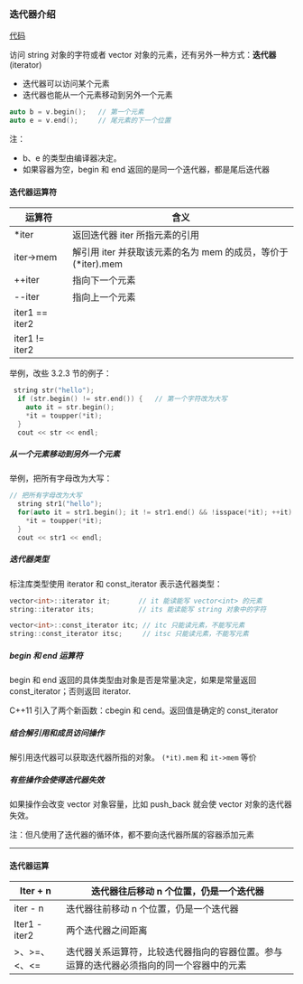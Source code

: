 ### 迭代器介绍
[代码](../../chapter_3/section_4/main.cpp)   

访问 string 对象的字符或者 vector 对象的元素，还有另外一种方式：**迭代器**(iterator)

- 迭代器可以访问某个元素
- 迭代器也能从一个元素移动到另外一个元素

```c++
auto b = v.begin();   // 第一个元素
auto e = v.end();     // 尾元素的下一个位置
```
注：   
 - b、e 的类型由编译器决定。
 - 如果容器为空，begin 和 end 返回的是同一个迭代器，都是尾后迭代器

#### 迭代器运算符

| 运算符         | 含义                                                         |
| -------------- | ------------------------------------------------------------ |
| *iter          | 返回迭代器 iter 所指元素的引用                               |
| iter->mem      | 解引用 iter 并获取该元素的名为 mem 的成员，等价于 (*iter).mem |
| ++iter         | 指向下一个元素                                               |
| --iter         | 指向上一个元素                                               |
| iter1 == iter2 |                                                              |
| iter1 != iter2 |                                                              |

举例，改些 3.2.3 节的例子：
```c++
 string str("hello");
  if (str.begin() != str.end()) {   // 第一个字符改为大写
    auto it = str.begin();
    *it = toupper(*it);
  }
  cout << str << endl;
```

##### 从一个元素移动到另外一个元素

举例，把所有字母改为大写：
```c++
// 把所有字母改为大写
  string str1("hello");
  for(auto it = str1.begin(); it != str1.end() && !isspace(*it); ++it) {
    *it = toupper(*it);
  }
  cout << str1 << endl;
```

##### 迭代器类型
标注库类型使用 iterator 和 const_iterator 表示迭代器类型：
```c++
vector<int>::iterator it;       // it 能读能写 vector<int> 的元素
string::iterator its;           // its 能读能写 string 对象中的字符

vector<int>::const_iterator itc; // itc 只能读元素，不能写元素
string::const_iterator itsc;     // itsc 只能读元素，不能写元素
```
##### begin 和 end 运算符
begin 和 end 返回的具体类型由对象是否是常量决定，如果是常量返回 const_iterator；否则返回 iterator.

C++11 引入了两个新函数：cbegin 和 cend。返回值是确定的 const_iterator

##### 结合解引用和成员访问操作
解引用迭代器可以获取迭代器所指的对象。
`(*it).mem`  和 `it->mem` 等价

##### 有些操作会使得迭代器失效

如果操作会改变 vector 对象容量，比如 push_back 就会使 vector 对象的迭代器失效。

注：但凡使用了迭代器的循环体，都不要向迭代器所属的容器添加元素

---

#### 迭代器运算

| Iter + n      | 迭代器往后移动 n 个位置，仍是一个迭代器                      |
| ------------- | ------------------------------------------------------------ |
| iter - n      | 迭代器往前移动 n 个位置，仍是一个迭代器                      |
| Iter1 - iter2 | 两个迭代器之间距离                                           |
| >、>=、<、<=  | 迭代器关系运算符，比较迭代器指向的容器位置。参与运算的迭代器必须指向的同一个容器中的元素 |


